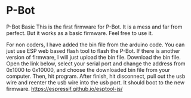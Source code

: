 # P-Bot
P-Bot Basic 
This is the first firmware for P-Bot.
It is a mess and far from perfect. But it works as a basic firmware.
Feel free to use it. 

For non coders, I have added the bin file from the arduino code. You can just use ESP web based flash tool to flash the P-Bot. If there is another version of firmware, I will just upload the bin file. Download the bin file.
Open the link below, select your serial port and change the address from 0x1000 to 0x10000, and choose the downloaded bin file from your computer. Then, hit program. After finish, hit disconnect, pull out the usb wire and reenter the usb wire into the usb port. It should boot to the new firmware. 
https://espressif.github.io/esptool-js/
